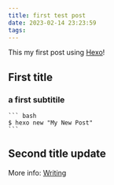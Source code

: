 ```yaml
---
title: first test post
date: 2023-02-14 23:23:59
tags:
---
```

This my first post using [Hexo](https://hexo.io/)! 

## First title

### a first subtitile 

    ``` bash
    $ hexo new "My New Post"
    ```

## Second title update

More info: [Writing](https://hexo.io/docs/writing.html)